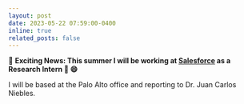 ```yaml
---
layout: post
date: 2023-05-22 07:59:00-0400
inline: true
related_posts: false
---
```


📢 **Exciting News: This summer I will be working at [Salesforce](https://www.salesforce.com) as a Research Intern  🙌 😄**

I will be based at the Palo Alto office and reporting to Dr. Juan Carlos Niebles.